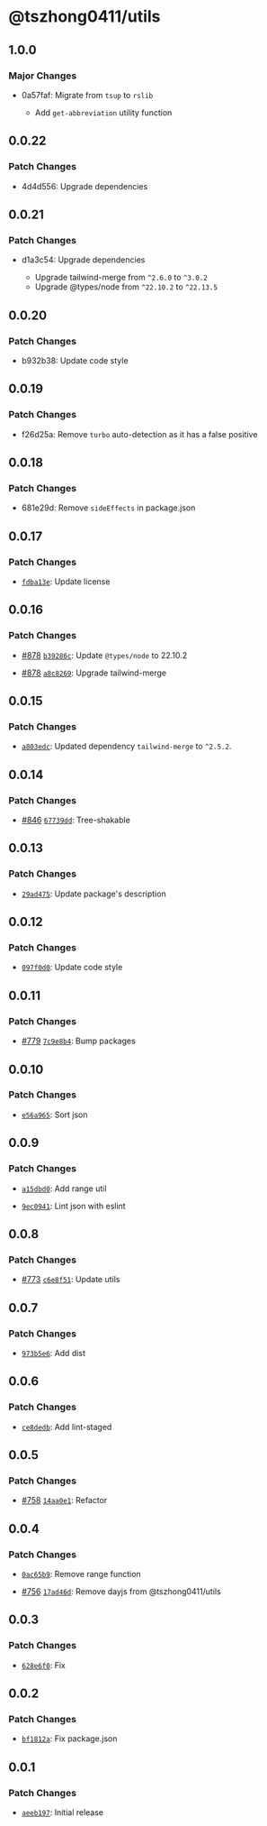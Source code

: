 # @tszhong0411/utils

## 1.0.0

### Major Changes

- 0a57faf: Migrate from `tsup` to `rslib`

  - Add `get-abbreviation` utility function

## 0.0.22

### Patch Changes

- 4d4d556: Upgrade dependencies

## 0.0.21

### Patch Changes

- d1a3c54: Upgrade dependencies

  - Upgrade tailwind-merge from `^2.6.0` to `^3.0.2`
  - Upgrade @types/node from `^22.10.2` to `^22.13.5`

## 0.0.20

### Patch Changes

- b932b38: Update code style

## 0.0.19

### Patch Changes

- f26d25a: Remove `turbo` auto-detection as it has a false positive

## 0.0.18

### Patch Changes

- 681e29d: Remove `sideEffects` in package.json

## 0.0.17

### Patch Changes

- [`fdba13e`](https://github.com/tszhong0411/nelsonlai.me/commit/fdba13e933085bec17f85ec686161377295e13f7): Update license

## 0.0.16

### Patch Changes

- [#878](https://github.com/tszhong0411/nelsonlai.me/pull/878) [`b39286c`](https://github.com/tszhong0411/nelsonlai.me/commit/b39286c720285e83332dd394427e41b0c893f2fa): Update `@types/node` to 22.10.2

- [#878](https://github.com/tszhong0411/nelsonlai.me/pull/878) [`a8c8269`](https://github.com/tszhong0411/nelsonlai.me/commit/a8c8269e40d2c42ae4496a822e442fad6bf8a066): Upgrade tailwind-merge

## 0.0.15

### Patch Changes

- [`a803edc`](https://github.com/tszhong0411/nelsonlai.me/commit/a803edcd490b89a9d433249dd29b61b1d5032ae3): Updated dependency `tailwind-merge` to `^2.5.2`.

## 0.0.14

### Patch Changes

- [#846](https://github.com/tszhong0411/nelsonlai.me/pull/846) [`67739dd`](https://github.com/tszhong0411/nelsonlai.me/commit/67739dd261ee2eaa41d0b4a7e9ac303b558b1ff6): Tree-shakable

## 0.0.13

### Patch Changes

- [`29ad475`](https://github.com/tszhong0411/nelsonlai.me/commit/29ad475624c051cc9414c2ee97cee5163e002a96): Update package's description

## 0.0.12

### Patch Changes

- [`097f0d0`](https://github.com/tszhong0411/nelsonlai.me/commit/097f0d0d4463ddf5cec7d24ea0dfb632200535fc): Update code style

## 0.0.11

### Patch Changes

- [#779](https://github.com/tszhong0411/nelsonlai.me/pull/779) [`7c9e8b4`](https://github.com/tszhong0411/nelsonlai.me/commit/7c9e8b45bebe41b3c45792959b736c71d1ab3f78): Bump packages

## 0.0.10

### Patch Changes

- [`e56a965`](https://github.com/tszhong0411/nelsonlai.me/commit/e56a96595ccc1d702377c74d3329d77f247c22ca): Sort json

## 0.0.9

### Patch Changes

- [`a15dbd0`](https://github.com/tszhong0411/nelsonlai.me/commit/a15dbd08f6edf5c30fd4b9832b0fc695c06c213e): Add range util

- [`9ec0941`](https://github.com/tszhong0411/nelsonlai.me/commit/9ec0941334638c7a6d2d57c1977665c8f6b4b239): Lint json with eslint

## 0.0.8

### Patch Changes

- [#773](https://github.com/tszhong0411/nelsonlai.me/pull/773) [`c6e8f51`](https://github.com/tszhong0411/nelsonlai.me/commit/c6e8f5128f07eb16e30178a3996ec150f871cdd9): Update utils

## 0.0.7

### Patch Changes

- [`973b5e6`](https://github.com/tszhong0411/nelsonlai.me/commit/973b5e60c9b4459d883802d72768c7e5be8c99f4): Add dist

## 0.0.6

### Patch Changes

- [`ce8dedb`](https://github.com/tszhong0411/nelsonlai.me/commit/ce8dedbedae131d0f5e81bece692947d8a7140ca): Add lint-staged

## 0.0.5

### Patch Changes

- [#758](https://github.com/tszhong0411/nelsonlai.me/pull/758) [`14aa0e1`](https://github.com/tszhong0411/nelsonlai.me/commit/14aa0e1c4b6000576b3fb5e1e97d975ecf28efe1): Refactor

## 0.0.4

### Patch Changes

- [`0ac65b9`](https://github.com/tszhong0411/nelsonlai.me/commit/0ac65b9fe08356ca093c6f72874f4fc49d2eb0bc): Remove range function

- [#756](https://github.com/tszhong0411/nelsonlai.me/pull/756) [`17ad46d`](https://github.com/tszhong0411/nelsonlai.me/commit/17ad46dbfe5afa85872478d6099273da7fd90b62): Remove dayjs from @tszhong0411/utils

## 0.0.3

### Patch Changes

- [`628e6f0`](https://github.com/tszhong0411/nelsonlai.me/commit/628e6f01396466bf23ad24b0b7fd21026b1f7809): Fix

## 0.0.2

### Patch Changes

- [`bf1812a`](https://github.com/tszhong0411/nelsonlai.me/commit/bf1812ad8efcd510ce04ca981e08464dabefbcf1): Fix package.json

## 0.0.1

### Patch Changes

- [`aeeb197`](https://github.com/tszhong0411/nelsonlai.me/commit/aeeb197726cbf1ca0699b1bb615167db5d1bd699): Initial release
